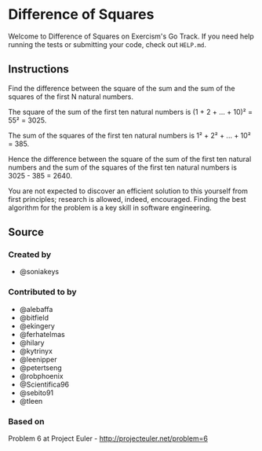 # Difference of Squares

Welcome to Difference of Squares on Exercism's Go Track.
If you need help running the tests or submitting your code, check out `HELP.md`.

## Instructions

Find the difference between the square of the sum and the sum of the squares of the first N natural numbers.

The square of the sum of the first ten natural numbers is
(1 + 2 + ... + 10)² = 55² = 3025.

The sum of the squares of the first ten natural numbers is
1² + 2² + ... + 10² = 385.

Hence the difference between the square of the sum of the first
ten natural numbers and the sum of the squares of the first ten
natural numbers is 3025 - 385 = 2640.

You are not expected to discover an efficient solution to this yourself from
first principles; research is allowed, indeed, encouraged. Finding the best
algorithm for the problem is a key skill in software engineering.

## Source

### Created by

- @soniakeys

### Contributed to by

- @alebaffa
- @bitfield
- @ekingery
- @ferhatelmas
- @hilary
- @kytrinyx
- @leenipper
- @petertseng
- @robphoenix
- @Scientifica96
- @sebito91
- @tleen

### Based on

Problem 6 at Project Euler - http://projecteuler.net/problem=6